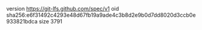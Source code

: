 version https://git-lfs.github.com/spec/v1
oid sha256:e6f31492c4293e48d67fb19a9ade4c3b8d2e9b0d7dd8020d3ccb0e933821bdca
size 3791
